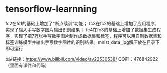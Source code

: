 # tensorflow-learnning
fc2在fc1的基础上增加了“断点续训”功能；
fc3在fc2的基础上增加了应用程序，实现了输入手写数字图片输出识别结果；
fc4在fc3的基础上增加了数据集生成程序，实现了把7万张手写数字图片制作成数据集和标签，程序可以用自制数据集和标签训练模型并输出手写数字图片的识别结果。mnist_data_jpg解压放在目录下即可运行

b站链接：https://www.bilibili.com/video/av22530538/
QQ群：476842922（里面有课件和代码）
